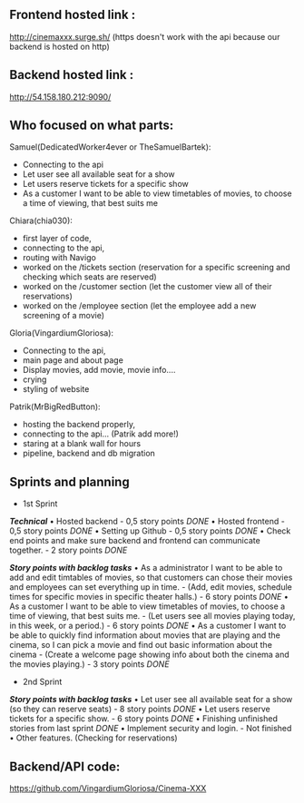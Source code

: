 ## Frontend hosted link : 
http://cinemaxxx.surge.sh/ (https doesn't work with the api because our backend is hosted on http)
 
 
## Backend hosted link : 
http://54.158.180.212:9090/


## Who focused on what parts:

Samuel(DedicatedWorker4ever or TheSamuelBartek):
- Connecting to the api
- Let user see all available seat for a show
- Let users reserve tickets for a specific show
- As a customer I want to be able to view timetables of movies, to choose a time of viewing, that best suits me

Chiara(chia030):
- first layer of code, 
- connecting to the api,
- routing with Navigo
- worked on the /tickets section (reservation for a specific screening and checking which seats are reserved)
- worked on the /customer section (let the customer view all of their reservations)
- worked on the /employee section (let the employee add a new screening of a movie)

Gloria(VingardiumGloriosa):
- Connecting to the api,
- main page and about page
- Display movies, add movie, movie info....
- crying
- styling of website

Patrik(MrBigRedButton):
- hosting the backend properly, 
- connecting to the api... (Patrik add more!)
- staring at a blank wall for hours
- pipeline, backend and db migration

## Sprints and planning

 - 1st Sprint

***Technical***
•    Hosted backend - 0,5 story points *DONE*
•    Hosted frontend - 0,5 story points *DONE*
•    Setting up Github - 0,5 story points *DONE*
•    Check end points and make sure backend and frontend can communicate together. - 2 story points *DONE*

***Story points with backlog tasks***
•    As a administrator I want to be able to add and edit timtables of movies, so that customers can chose their movies and employees can set everything up in time. - (Add, edit movies, schedule times for specific movies in specific theater halls.) - 6 story points *DONE*
•    As a customer I want to be able to view timetables of movies, to choose a time of viewing, that best suits me. - (Let users see all movies playing today, in this week, or a period.) - 6 story points *DONE*
•    As a customer I want to be able to quickly find information about movies that are playing and the cinema, so I can pick a movie and find out basic information about the cinema - (Create a welcome page showing info about both the cinema and the movies playing.) - 3 story points *DONE*

 - 2nd Sprint

***Story points with backlog tasks***
•    Let user see all available seat for a show (so they can reserve seats) - 8 story points *DONE*
•    Let users reserve tickets for a specific show. - 6 story points *DONE*
•    Finishing unfinished stories from last sprint *DONE*
•    Implement security and login. - Not finished
•    Other features. (Checking for reservations)


## Backend/API code: 
https://github.com/VingardiumGloriosa/Cinema-XXX




